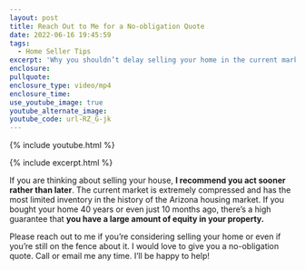 ```yaml
---
layout: post
title: Reach Out to Me for a No-obligation Quote
date: 2022-06-16 19:45:59
tags:
  - Home Seller Tips
excerpt: 'Why you shouldn’t delay selling your home in the current market. '
enclosure:
pullquote:
enclosure_type: video/mp4
enclosure_time:
use_youtube_image: true
youtube_alternate_image:
youtube_code: url-RZ_G-jk
---
```

{% include youtube.html %}

{% include excerpt.html %}

If you are thinking about selling your house, **I recommend you act sooner rather than later**. The current market is extremely compressed and has the most limited inventory in the history of the Arizona housing market. If you bought your home 40 years or even just 10 months ago, there’s a high guarantee that **you have a large amount of equity in your property.**

Please reach out to me if you’re considering selling your home or even if you’re still on the fence about it. I would love to give you a no-obligation quote. Call or email me any time. I’ll be happy to help\!
